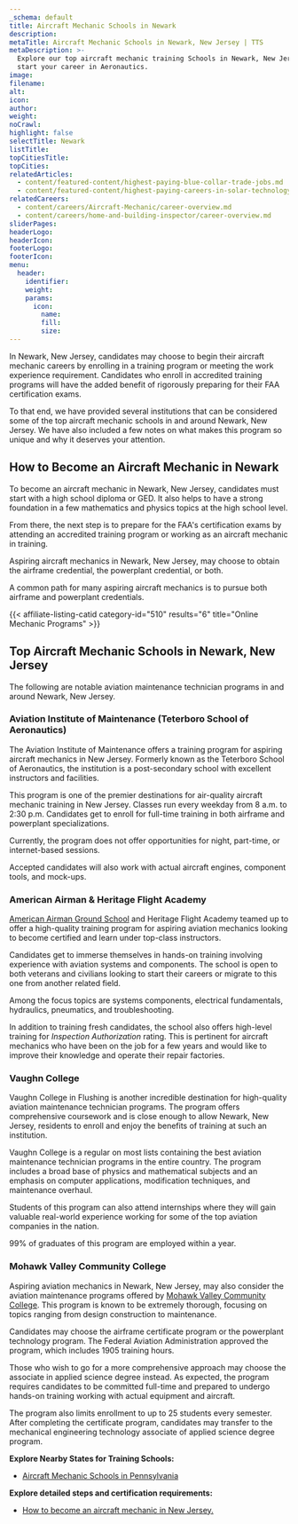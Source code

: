 ```yaml
---
_schema: default
title: Aircraft Mechanic Schools in Newark
description:
metaTitle: Aircraft Mechanic Schools in Newark, New Jersey | TTS
metaDescription: >-
  Explore our top aircraft mechanic training Schools in Newark, New Jersey &
  start your career in Aeronautics.
image:
filename:
alt:
icon:
author:
weight:
noCrawl:
highlight: false
selectTitle: Newark
listTitle:
topCitiesTitle:
topCities:
relatedArticles:
  - content/featured-content/highest-paying-blue-collar-trade-jobs.md
  - content/featured-content/highest-paying-careers-in-solar-technology.md
relatedCareers:
  - content/careers/Aircraft-Mechanic/career-overview.md
  - content/careers/home-and-building-inspector/career-overview.md
sliderPages:
headerLogo:
headerIcon:
footerLogo:
footerIcon:
menu:
  header:
    identifier:
    weight:
    params:
      icon:
        name:
        fill:
        size:
---
```

In Newark, New Jersey, candidates may choose to begin their aircraft mechanic careers by enrolling in a training program or meeting the work experience requirement. Candidates who enroll in accredited training programs will have the added benefit of rigorously preparing for their FAA certification exams.

To that end, we have provided several institutions that can be considered some of the top aircraft mechanic schools in and around Newark, New Jersey. We have also included a few notes on what makes this program so unique and why it deserves your attention.

## **How to Become an Aircraft Mechanic in Newark**

To become an aircraft mechanic in Newark, New Jersey, candidates must start with a high school diploma or GED. It also helps to have a strong foundation in a few mathematics and physics topics at the high school level.

From there, the next step is to prepare for the FAA's certification exams by attending an accredited training program or working as an aircraft mechanic in training.

Aspiring aircraft mechanics in Newark, New Jersey, may choose to obtain the airframe credential, the powerplant credential, or both.

A common path for many aspiring aircraft mechanics is to pursue both airframe and powerplant credentials.

{{< affiliate-listing-catid category-id="510" results="6" title="Online Mechanic Programs" >}}

## **Top Aircraft Mechanic Schools in Newark, New Jersey**

The following are notable aviation maintenance technician programs in and around Newark, New Jersey.

### **Aviation Institute of Maintenance (Teterboro School of Aeronautics)**

The Aviation Institute of Maintenance offers a training program for aspiring aircraft mechanics in New Jersey. Formerly known as the Teterboro School of Aeronautics, the institution is a post-secondary school with excellent instructors and facilities.

This program is one of the premier destinations for air-quality aircraft mechanic training in New Jersey. Classes run every weekday from 8 a.m. to 2:30 p.m. Candidates get to enroll for full-time training in both airframe and powerplant specializations.

Currently, the program does not offer opportunities for night, part-time, or internet-based sessions.

Accepted candidates will also work with actual aircraft engines, component tools, and mock-ups.

### **American Airman & Heritage Flight Academy**

[American Airman Ground School](http://www.americanairman.com/) and Heritage Flight Academy teamed up to offer a high-quality training program for aspiring aviation mechanics looking to become certified and learn under top-class instructors.

Candidates get to immerse themselves in hands-on training involving experience with aviation systems and components. The school is open to both veterans and civilians looking to start their careers or migrate to this one from another related field.

Among the focus topics are systems components, electrical fundamentals, hydraulics, pneumatics, and troubleshooting.

In addition to training fresh candidates, the school also offers high-level training for *Inspection Authorization* rating. This is pertinent for aircraft mechanics who have been on the job for a few years and would like to improve their knowledge and operate their repair factories.

### **Vaughn College**

Vaughn College in Flushing is another incredible destination for high-quality aviation maintenance technician programs. The program offers comprehensive coursework and is close enough to allow Newark, New Jersey, residents to enroll and enjoy the benefits of training at such an institution.

Vaughn College is a regular on most lists containing the best aviation maintenance technician programs in the entire country. The program includes a broad base of physics and mathematical subjects and an emphasis on computer applications, modification techniques, and maintenance overhaul.

Students of this program can also attend internships where they will gain valuable real-world experience working for some of the top aviation companies in the nation.

99% of graduates of this program are employed within a year.

### **Mohawk Valley Community College**

Aspiring aviation mechanics in Newark, New Jersey, may also consider the aviation maintenance programs offered by [Mohawk Valley Community College](https://www.mvcc.edu/). This program is known to be extremely thorough, focusing on topics ranging from design construction to maintenance.

Candidates may choose the airframe certificate program or the powerplant technology program. The Federal Aviation Administration approved the program, which includes 1905 training hours.

Those who wish to go for a more comprehensive approach may choose the associate in applied science degree instead. As expected, the program requires candidates to be committed full-time and prepared to undergo hands-on training working with actual equipment and aircraft.

The program also limits enrollment to up to 25 students every semester. After completing the certificate program, candidates may transfer to the mechanical engineering technology associate of applied science degree program.

**Explore Nearby States for Training Schools:**

* [Aircraft Mechanic Schools in Pennsylvania](https://toptradeschools.com/near-you/aircraft-mechanic/pennsylvania/)

**Explore detailed steps and certification requirements:**

* [How to become an aircraft mechanic in New Jersey.](https://toptradeschools.com/near-you/aircraft-mechanic/new-jersey/)